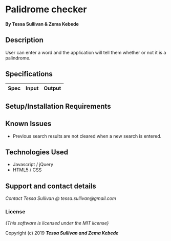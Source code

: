 # Palidrome checker

#### By Tessa Sullivan & Zema Kebede

## Description
User can enter a word and the application will tell them whether or not it is a palindrome.


## Specifications
| Spec | Input | Output |
| :-------------     | :------------- | :------------- |

## Setup/Installation Requirements


## Known Issues
* Previous search results are not cleared when a new search is entered.

## Technologies Used

* Javascript / jQuery
* HTML5 / CSS

## Support and contact details

_Contact Tessa Sullivan @ tessa.sullivan@gmail.com_

### License

*{This software is licensed under the MIT license}*

Copyright (c) 2019 **_Tessa Sullivan and Zema Kebede_**
